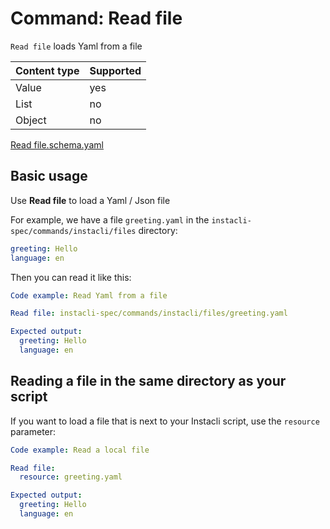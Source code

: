 # Command: Read file

`Read file` loads Yaml from a file

| Content type | Supported |
|--------------|-----------|
| Value        | yes       |
| List         | no        |
| Object       | no        |

[Read file.schema.yaml](schema/Read%20file.schema.yaml)

## Basic usage

Use **Read file** to load a Yaml / Json file

For example, we have a file `greeting.yaml` in the `instacli-spec/commands/instacli/files` directory:

```yaml file:greeting.yaml
greeting: Hello
language: en
```

Then you can read it like this:

```yaml instacli
Code example: Read Yaml from a file

Read file: instacli-spec/commands/instacli/files/greeting.yaml

Expected output:
  greeting: Hello
  language: en
```

## Reading a file in the same directory as your script

If you want to load a file that is next to your Instacli script, use the `resource` parameter:

```yaml instacli
Code example: Read a local file

Read file:
  resource: greeting.yaml

Expected output:
  greeting: Hello
  language: en    
```